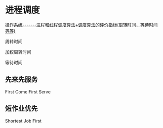 # 进程调度

[操作系统-------进程和线程调度算法+调度算法的评价指标(周转时间，等待时间等等)](https://blog.csdn.net/u014453898/article/details/108707528)

周转时间

加权周转时间

等待时间

## 先来先服务

First Come First Serve

## 短作业优先

Shortest Job First
